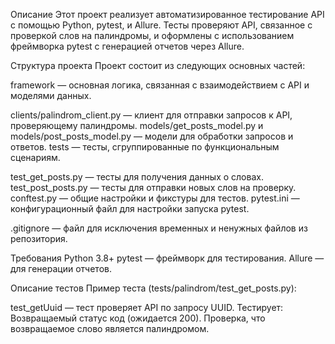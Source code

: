 Описание
Этот проект реализует автоматизированное тестирование API с помощью Python, pytest, и Allure. 
Тесты проверяют API, связанное с проверкой слов на палиндромы, и оформлены с использованием фреймворка pytest с генерацией отчетов через Allure.

Структура проекта
Проект состоит из следующих основных частей:

framework — основная логика, связанная с взаимодействием с API и моделями данных.

clients/palindrom_client.py — клиент для отправки запросов к API, проверяющему палиндромы.
models/get_posts_model.py и models/post_posts_model.py — модели для обработки запросов и ответов.
tests — тесты, сгруппированные по функциональным сценариям.

test_get_posts.py — тесты для получения данных о словах.
test_post_posts.py — тесты для отправки новых слов на проверку.
conftest.py — общие настройки и фикстуры для тестов.
pytest.ini — конфигурационный файл для настройки запуска pytest.

.gitignore — файл для исключения временных и ненужных файлов из репозитория.

Требования
Python 3.8+
pytest — фреймворк для тестирования.
Allure — для генерации отчетов.

Описание тестов
Пример теста (tests/palindrom/test_get_posts.py):

test_getUuid — тест проверяет API по запросу UUID. Тестирует:
Возвращаемый статус код (ожидается 200).
Проверка, что возвращаемое слово является палиндромом.
